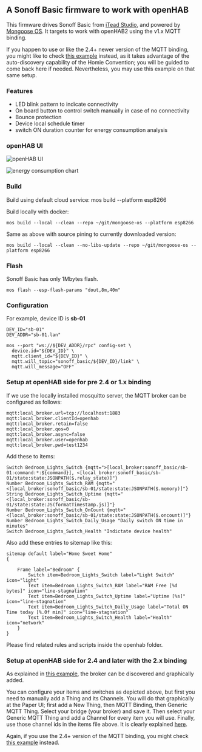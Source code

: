 ## A Sonoff Basic firmware to work with openHAB

This firmware drives Sonoff Basic from [iTead Studio](https://www.itead.cc/),
and powered by [Mongoose OS](https://mongoose-os.com/).
It targets to work with openHAB2 using the v1.x MQTT binding.

If you happen to use or like the 2.4+ newer version of the MQTT binding, you might like to check
[this example](https://github.com/mongoose-os-apps/sonoff-basic-openhab2) instead, as it takes advantage of the auto-discovery capability of the Homie Convention; you will be guided to come back here if needed. Nevertheless, you may use this example on that same setup.

### Features

* LED blink pattern to indicate connectivity
* On board button to control switch manually in case of no connectivity
* Bounce protection
* Device local schedule timer
* switch ON duration counter for energy consumption analysis

### openHAB UI

![openHAB UI](https://raw.githubusercontent.com/mongoose-os-apps/sonoff-basic-openhab/master/openhab/sonoff-basic-ui.png "openHAB for Android")

![energy consumption chart](https://raw.githubusercontent.com/mongoose-os-apps/sonoff-basic-openhab/master/openhab/energy-chart.png "energy consumption chart")

### Build

Build using default cloud service:
    mos build --platform esp8266

Build locally with docker:

	mos build --local --clean --repo ~/git/mongoose-os --platform esp8266

Same as above with source pining to currently downloaded version:

	mos build --local --clean --no-libs-update --repo ~/git/mongoose-os --platform esp8266

### Flash

Sonoff Basic has only 1Mbytes flash.

	mos flash --esp-flash-params "dout,8m,40m"

### Configuration

For example, device ID is **sb-01**

```
DEV_ID="sb-01"
DEV_ADDR="sb-01.lan"

mos --port "ws://${DEV_ADDR}/rpc" config-set \
  device.id="${DEV_ID}" \
  mqtt.client_id="${DEV_ID}" \
  mqtt.will_topic="sonoff_basic/${DEV_ID}/link" \
  mqtt.will_message="OFF"

```


### Setup at openHAB side for pre 2.4 or 1.x binding

If we use the locally installed mosquitto server, the MQTT broker can be configured as follows:

```
mqtt:local_broker.url=tcp://localhost:1883
mqtt:local_broker.clientId=openhab
mqtt:local_broker.retain=false
mqtt:local_broker.qos=0
mqtt:local_broker.async=false
mqtt:local_broker.user=openhab
mqtt:local_broker.pwd=test1234

```

Add these to items:

```
Switch Bedroom_Lights_Switch {mqtt=">[local_broker:sonoff_basic/sb-01:command:*:${command}], <[local_broker:sonoff_basic/sb-01/state:state:JSONPATH($.relay_state)]"}
Number Bedroom_Lights_Switch_RAM {mqtt="<[local_broker:sonoff_basic/sb-01/state:state:JSONPATH($.memory)]"}
String Bedroom_Lights_Switch_Uptime {mqtt="<[local_broker:sonoff_basic/sb-01/state:state:JS(formatTimestamp.js)]"}
Number Bedroom_Lights_Switch_OnCount {mqtt="<[local_broker:sonoff_basic/sb-01/state:state:JSONPATH($.oncount)]"}
Number Bedroom_Lights_Switch_Daily_Usage "Daily switch ON time in minutes"
Switch Bedroom_Lights_Switch_Health "Indictate device health"
```

Also add these entries to sitemap like this:

```
sitemap default label="Home Sweet Home"
{

	Frame label="Bedroom" {
		Switch item=Bedroom_Lights_Switch label="Light Switch" icon="light"
		Text item=Bedroom_Lights_Switch_RAM label="RAM Free [%d bytes]" icon="line-stagnation"
		Text item=Bedroom_Lights_Switch_Uptime label="Uptime [%s]" icon="line-stagnation"
		Text item=Bedroom_Lights_Switch_Daily_Usage label="Total ON Time today [%.0f min]" icon="line-stagnation"
		Text item=Bedroom_Lights_Switch_Health label="Health" icon="network"
	}
}
```

Please find related rules and scripts inside the openhab folder.

### Setup at openHAB side for 2.4 and later with the 2.x binding

As explained in [this example](https://github.com/mongoose-os-apps/sonoff-basic-openhab2), the broker can be discovered and graphically added.

You can configure your items and switches as depicted above, but first you need to manually add a Thing and its Channels. You will do that graphically at the Paper UI; first add a New Thing, then MQTT Binding, then Generic MQTT Thing. Select your bridge (your broker) and save it. Then select your Generic MQTT Thing and add a Channel for every item you will use.
Finally, use those channel ids in the items file above.
It is clearly explained [here](https://community.openhab.org/t/migrating-mqtt1-items-to-mqtt2-4-items/60502).

Again, if you use the 2.4+ version of the MQTT binding, you might check [this example](https://github.com/mongoose-os-apps/sonoff-basic-openhab2) instead.
